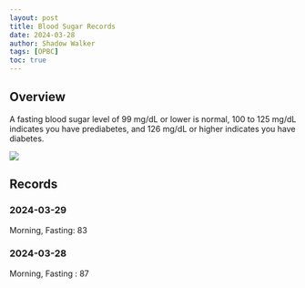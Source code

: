 ```yaml
---
layout: post
title: Blood Sugar Records
date: 2024-03-28
author: Shadow Walker
tags: [OPBC]
toc: true
---
```


## Overview

A fasting blood sugar level of 99 mg/dL or lower is normal, 100 to 125 mg/dL indicates you have prediabetes, and 126 mg/dL or higher indicates you have diabetes.

![](https://www.cdc.gov/diabetes/images/basics/CDC_Diabetes_Social_Ad_Concept_A2_Facebook.png)

## Records

### 2024-03-29

Morning, Fasting: 83

### 2024-03-28

Morning, Fasting : 87